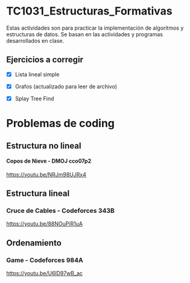 # TC1031_Estructuras_Formativas

Estas actividades son para practicar la implementación de algoritmos y estructuras de datos. Se basan en las actividades y programas desarrollados en clase.

## Ejercicios a corregir

- [x] Lista lineal simple
- [x] Grafos (actualizado para leer de archivo)
- [x] Splay Tree Find


# Problemas de coding

## Estructura no lineal
#### Copos de Nieve - DMOJ cco07p2
https://youtu.be/NRJm98UJRx4

## Estructura lineal
### Cruce de Cables - Codeforces 343B
https://youtu.be/88NOuPiR1uA

## Ordenamiento
### Game - Codeforces 984A
https://youtu.be/U6lD97wB_ac
